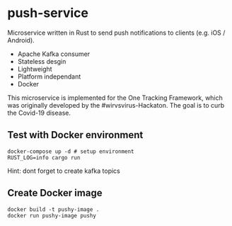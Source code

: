 # push-service
Microservice written in Rust to send push notifications to clients (e.g. iOS / Android).
- Apache Kafka consumer
- Stateless desgin
- Lightweight
- Platform independant
- Docker
  
This microservice is implemented for the One Tracking Framework, which was originally developed by the #wirvsvirus-Hackaton. The goal is to curb the Covid-19 disease.

## Test with Docker environment
```
docker-compose up -d # setup environment
RUST_LOG=info cargo run
```
Hint: dont forget to create kafka topics

## Create Docker image
```
docker build -t pushy-image .
docker run pushy-image pushy
```
